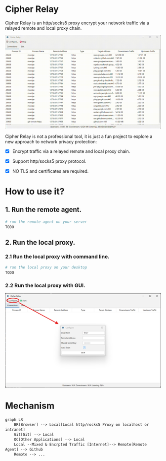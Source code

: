 # Cipher Relay

Cipher Relay is an http/socks5 proxy encrypt your network traffic via a relayed remote and local proxy chain.

![Screenshot](./static/screenshot.gif)

Cipher Relay is not a professional tool, it is just a fun project to explore a new approach to network privacy protection:
- [x] Encrypt traffic via a relayed remote and local proxy chain.
- [x] Support http/socks5 proxy protocol.
- [x] NO TLS and certificates are required.


# How to use it?

## 1. Run the remote agent.

```bash
# run the remote agent on your server
TODO
```

## 2. Run the local proxy.

### 2.1 Run the local proxy with command line.

```bash
# run the local proxy on your desktop
TODO
```

### 2.2 Run the local proxy with GUI.

![Config](./static/config.png)

# Mechanism

```mermaid
graph LR
    BR[Browser] --> Local[Local http/rocks5 Proxy on localhost or intranet]
    Git[Git] --> Local
    OC[Other Applications] --> Local
    Local --Mixed & Encrpted Traffic [Internet]--> Remote[Remote Agent] --> Github
    Remote --> ...
```